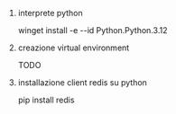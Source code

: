 1. interprete python

    winget install -e --id Python.Python.3.12

2. creazione virtual environment

    TODO

3. installazione client redis su python

    pip install redis
